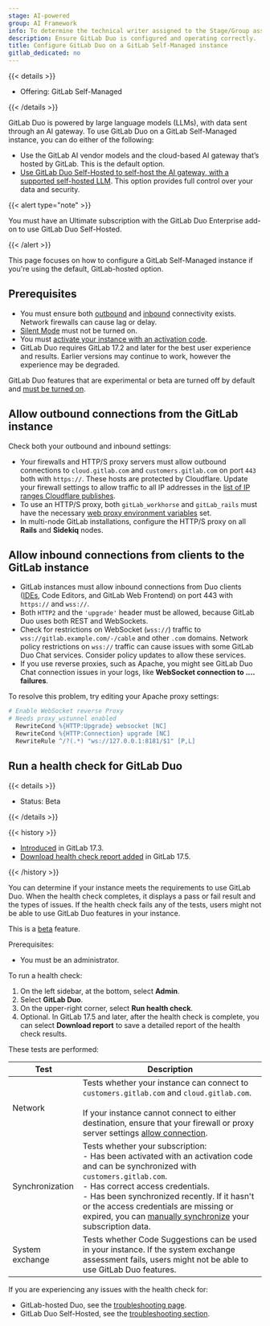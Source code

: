 ```yaml
---
stage: AI-powered
group: AI Framework
info: To determine the technical writer assigned to the Stage/Group associated with this page, see https://handbook.gitlab.com/handbook/product/ux/technical-writing/#assignments
description: Ensure GitLab Duo is configured and operating correctly.
title: Configure GitLab Duo on a GitLab Self-Managed instance
gitlab_dedicated: no
---
```


{{< details >}}

- Offering: GitLab Self-Managed

{{< /details >}}

GitLab Duo is powered by large language models (LLMs), with data sent through an AI gateway.
To use GitLab Duo on a GitLab Self-Managed instance, you can do either of the following:

- Use the GitLab AI vendor models and the cloud-based AI gateway that’s hosted by
  GitLab. This is the default option.
- [Use GitLab Duo Self-Hosted to self-host the AI gateway, with a supported self-hosted LLM](../../administration/gitlab_duo_self_hosted/_index.md#set-up-a-gitlab-duo-self-hosted-infrastructure).
  This option provides full control over your data and security.

{{< alert type="note" >}}

You must have an Ultimate subscription with the GitLab Duo Enterprise add-on to use GitLab Duo Self-Hosted.

{{< /alert >}}

This page focuses on how to configure a GitLab Self-Managed instance if you're using the default, GitLab-hosted option.

## Prerequisites

- You must ensure both [outbound](#allow-outbound-connections-from-the-gitlab-instance)
  and [inbound](#allow-inbound-connections-from-clients-to-the-gitlab-instance) connectivity exists.
  Network firewalls can cause lag or delay.
- [Silent Mode](../../administration/silent_mode/_index.md) must not be turned on.
- You must [activate your instance with an activation code](../../administration/license.md#activate-gitlab-ee).
- GitLab Duo requires GitLab 17.2 and later for the best user experience and results. Earlier versions may continue to work, however the experience may be degraded.

GitLab Duo features that are experimental or beta are turned off by default
and [must be turned on](turn_on_off.md#turn-on-beta-and-experimental-features).

## Allow outbound connections from the GitLab instance

 Check both your outbound and inbound settings:

- Your firewalls and HTTP/S proxy servers must allow outbound connections
  to `cloud.gitlab.com` and `customers.gitlab.com` on port `443` both with `https://`.
  These hosts are protected by Cloudflare. Update your firewall settings to allow traffic to
  all IP addresses in the [list of IP ranges Cloudflare publishes](https://www.cloudflare.com/ips/).
- To use an HTTP/S proxy, both `gitLab_workhorse` and `gitLab_rails` must have the necessary
  [web proxy environment variables](https://docs.gitlab.com/omnibus/settings/environment-variables.html) set.
- In multi-node GitLab installations, configure the HTTP/S proxy on all **Rails** and **Sidekiq** nodes.

## Allow inbound connections from clients to the GitLab instance

- GitLab instances must allow inbound connections from Duo clients ([IDEs](../../editor_extensions/_index.md),
  Code Editors, and GitLab Web Frontend) on port 443 with `https://` and `wss://`.
- Both `HTTP2` and the `'upgrade'` header must be allowed, because GitLab Duo
  uses both REST and WebSockets.
- Check for restrictions on WebSocket (`wss://`) traffic to `wss://gitlab.example.com/-/cable` and other `.com` domains.
  Network policy restrictions on `wss://` traffic can cause issues with some GitLab Duo Chat
  services. Consider policy updates to allow these services.
- If you use reverse proxies, such as Apache, you might see GitLab Duo Chat connection issues in your
  logs, like **WebSocket connection to .... failures**.

To resolve this problem, try editing your Apache proxy settings:

```apache
# Enable WebSocket reverse Proxy
# Needs proxy_wstunnel enabled
  RewriteCond %{HTTP:Upgrade} websocket [NC]
  RewriteCond %{HTTP:Connection} upgrade [NC]
  RewriteRule ^/?(.*) "ws://127.0.0.1:8181/$1" [P,L]
```

## Run a health check for GitLab Duo

{{< details >}}

- Status: Beta

{{< /details >}}

{{< history >}}

- [Introduced](https://gitlab.com/gitlab-org/gitlab/-/merge_requests/161997) in GitLab 17.3.
- [Download health check report added](https://gitlab.com/gitlab-org/gitlab/-/merge_requests/165032) in GitLab 17.5.

{{< /history >}}

You can determine if your instance meets the requirements to use GitLab Duo.
When the health check completes, it displays a pass or fail result and the types of issues.
If the health check fails any of the tests, users might not be able to use GitLab Duo features in your instance.

This is a [beta](../../policy/development_stages_support.md) feature.

Prerequisites:

- You must be an administrator.

To run a health check:

1. On the left sidebar, at the bottom, select **Admin**.
1. Select **GitLab Duo**.
1. On the upper-right corner, select **Run health check**.
1. Optional. In GitLab 17.5 and later, after the health check is complete, you can select **Download report** to save a detailed report of the health check results.

These tests are performed:

| Test | Description |
|-----------------|-------------|
| Network | Tests whether your instance can connect to `customers.gitlab.com` and `cloud.gitlab.com`.<br><br>If your instance cannot connect to either destination, ensure that your firewall or proxy server settings [allow connection](setup.md). |
| Synchronization | Tests whether your subscription: <br>- Has been activated with an activation code and can be synchronized with `customers.gitlab.com`.<br>- Has correct access credentials.<br>- Has been synchronized recently. If it hasn't or the access credentials are missing or expired, you can [manually synchronize](../../subscriptions/manage_subscription.md#manually-synchronize-subscription-data) your subscription data. |
| System exchange | Tests whether Code Suggestions can be used in your instance. If the system exchange assessment fails, users might not be able to use GitLab Duo features. |

If you are experiencing any issues with the health check for:

- GitLab-hosted Duo, see the [troubleshooting page](troubleshooting.md).
- GitLab Duo Self-Hosted, see the [troubleshooting section](../../administration/gitlab_duo_self_hosted/troubleshooting.md#gitlab-duo-health-check-is-not-working).
